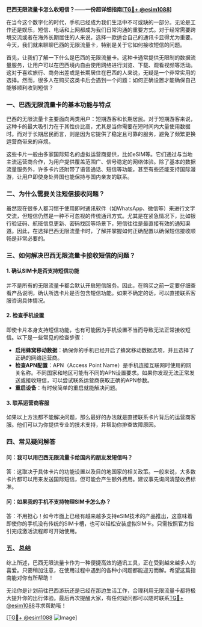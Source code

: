 **巴西无限流量卡怎么收短信？——一份超详细指南[[TG💪+ @esim1088](https://t.me/s/esim1088)]**

在当今这个数字化的时代，手机已经成为我们生活中不可或缺的一部分。无论是工作还是娱乐，短信、电话和上网都成为我们日常沟通的重要方式。对于经常需要跨境交流或者在海外长期居住的人来说，选择一款适合自己的通讯卡显得尤为重要。今天，我们就来聊聊巴西的无限流量卡，特别是关于它如何接收短信的问题。

首先，让我们了解一下什么是巴西的无限流量卡。这种卡通常提供无限制的数据流量服务，让用户可以在巴西境内自由使用网络进行浏览、下载、观看视频等活动。这对于喜欢旅行、商务出差或是长期居住在巴西的人来说，无疑是一个非常实用的选择。然而，很多人在购买这类卡后会遇到一个问题：如何正确设置才能确保自己能够顺利收到短信？

### **一、巴西无限流量卡的基本功能与特点**

巴西的无限流量卡主要面向两类用户：短期游客和长期居民。对于短期游客来说，这种卡的最大吸引力在于其性价比高，尤其是当你需要在短时间内大量使用数据时。而对于长期居民而言，则是因为它提供了稳定且可靠的服务，避免了频繁更换运营商带来的麻烦。

这些卡片一般由多家国际知名的虚拟运营商提供，比如eSIM等。它们通过与当地主流运营商合作，为用户提供覆盖范围广、信号稳定的网络体验。除了基本的数据流量服务外，许多卡片还附带了语音通话、短信等功能，甚至有些还能支持国际漫游，让用户即使身处异国也能保持与国内亲友的联系。

### **二、为什么需要关注短信接收问题？**

虽然现在很多人都习惯于使用即时通讯软件（如WhatsApp、微信等）来进行文字交流，但短信仍然是一种不可忽视的传统通讯方式。尤其是在紧急情况下，比如银行验证码、航班信息更新、密码找回等场景下，短信往往是最直接有效的通知渠道。因此，在选择巴西无限流量卡时，了解并掌握如何正确配置以确保短信接收顺畅是非常必要的。

### **三、如何解决巴西无限流量卡接收短信的问题？**

#### **1. 确认SIM卡是否支持短信功能**
并不是所有的无限流量卡都会默认开启短信服务。因此，在购买之前一定要仔细查看产品说明，确认所选卡片是否包含短信功能。如果不确定的话，可以直接联系客服咨询具体情况。

#### **2. 检查手机设置**
即使卡片本身支持短信功能，也有可能因为手机设置不当而导致无法正常接收短信。以下是一些常见的检查步骤：
- **启用蜂窝移动数据**：确保你的手机已经开启了蜂窝移动数据选项，并且选择了正确的网络运营商。
- **检查APN配置**：APN（Access Point Name）是手机连接互联网时使用的网关名称。不同国家和地区可能有不同的APN设置要求。如果你发现无法正常发送或接收短信，可以尝试联系运营商获取正确的APN参数。
- **重启设备**：有时候简单的重启就能解决问题。

#### **3. 联系运营商客服**
如果以上方法都不能解决问题，那么最好的办法就是直接联系卡片背后的运营商客服。他们可以为你提供专业的技术支持，并帮助你排查故障原因。

### **四、常见疑问解答**

#### **问：我可以用巴西无限流量卡给国内的朋友发短信吗？**
答：这取决于具体卡片的功能设置以及目的地国家的相关政策。一般来说，大多数卡片都可以用来发送国际短信，但可能会产生额外费用。建议事先询问清楚收费标准。

#### **问：如果我的手机不支持物理SIM卡怎么办？**
答：不用担心！如今市面上已经有越来越多支持eSIM技术的产品推出，这意味着即使你的手机没有传统的SIM卡槽，也可以轻松安装虚拟SIM卡。只需按照官方指引完成激活流程即可开始使用。

### **五、总结**

综上所述，巴西无限流量卡作为一种便捷高效的通讯工具，正在受到越来越多人的喜爱。只要稍加注意，在使用过程中遇到的各种小问题都能迎刃而解。希望这篇指南能对你有所帮助！

无论你是计划前往巴西游玩还是已经在那边生活工作，合理利用无限流量卡都将极大提升你的出行体验。最后再次提醒大家，有任何疑问都可以随时联系[TG💪+ @esim1088](https://t.me/s/esim1088)寻求帮助哦！

[[TG💪+ @esim1088](https://t.me/s/esim1088) ![Image](https://i.postimg.cc/4NQfJmqS/Snipaste-2025-05-13-00-14-12.png)]